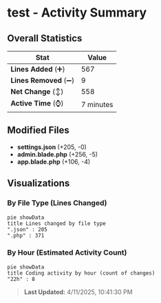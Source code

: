 # test - Activity Summary 

## Overall Statistics

| Stat                   | Value                                                             |
| ---------------------- | ----------------------------------------------------------------- |
| **Lines Added** (➕)   | 567                                          |
| **Lines Removed** (➖) | 9                                        |
| **Net Change** (↕)    | 558                |
| **Active Time** (⌚)   | 7 minutes |


## Modified Files
- **settings.json** (+205, -0)
- **admin.blade.php** (+256, -5)
- **app.blade.php** (+106, -4)

## Visualizations

### By File Type (Lines Changed)

```mermaid
pie showData
title Lines changed by file type
".json" : 205
".php" : 371
```

### By Hour (Estimated Activity Count)

```mermaid
pie showData
title Coding activity by hour (count of changes)
"22h" : 8
```


> **Last Updated:** 4/11/2025, 10:41:30 PM